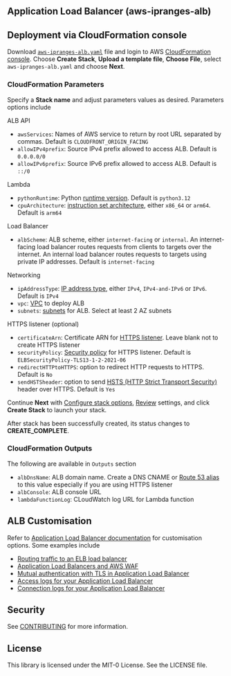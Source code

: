 ## Application Load Balancer (aws-ipranges-alb)

## Deployment via CloudFormation console
Download [`aws-ipranges-alb.yaml`](aws-ipranges-alb.yaml) file and login to AWS [CloudFormation console](https://console.aws.amazon.com/cloudformation/home#/stacks/create/template). Choose **Create Stack**, **Upload a template file**, **Choose File**, select `aws-ipranges-alb.yaml` and choose **Next**.

### CloudFormation Parameters
Specify a **Stack name** and adjust parameters values as desired. Parameters options include

ALB API
- `awsServices`: Names of AWS service to return by root URL separated by commas. Default is `CLOUDFRONT_ORIGIN_FACING`
- `allowIPv4prefix`: Source IPv4 prefix allowed to access ALB. Default is `0.0.0.0/0`
- `allowIPv6prefix`: Source IPv6 prefix allowed to access ALB. Default is `::/0`

Lambda
- `pythonRuntime`: Python [runtime version](https://docs.aws.amazon.com/lambda/latest/dg/lambda-python.html). Default is `python3.12`
- `cpuArchitecture`: [instruction set architecture](https://docs.aws.amazon.com/lambda/latest/dg/foundation-arch.html), either `x86_64` or `arm64`. Default is `arm64`

Load Balancer
- `albScheme`: ALB scheme, either `internet-facing` or `internal`. An internet-facing load balancer routes requests from clients to targets over the internet. An internal load balancer routes requests to targets using private IP addresses. Default is `internet-facing`

Networking
- `ipAddressType`: [IP address type](https://docs.aws.amazon.com/elasticloadbalancing/latest/application/application-load-balancers.html#ip-address-type), either `IPv4`, `IPv4-and-IPv6` or `IPv6`. Default is `IPv4`
- `vpc`: [VPC](https://docs.aws.amazon.com/vpc/latest/userguide/what-is-amazon-vpc.html) to deploy ALB
- `subnets`: [subnets](https://docs.aws.amazon.com/elasticloadbalancing/latest/application/application-load-balancers.html#subnets-load-balancer) for ALB. Select at least 2 AZ subnets

HTTPS listener (optional)

- `certificateArn`: Certificate ARN for [HTTPS listener](https://docs.aws.amazon.com/elasticloadbalancing/latest/application/create-https-listener.html). Leave blank not to create HTTPS listener
- `securityPolicy`: [Security policy](https://docs.aws.amazon.com/elasticloadbalancing/latest/application/create-https-listener.html#describe-ssl-policies) for HTTPS listener. Default is `ELBSecurityPolicy-TLS13-1-2-2021-06`
- `redirectHTTPtoHTTPS`: option to redirect HTTP requests to HTTPS. Default is `No`
- `sendHSTSheader`: option to send [HSTS (HTTP Strict Transport Security)](https://cheatsheetseries.owasp.org/cheatsheets/HTTP_Strict_Transport_Security_Cheat_Sheet.html) header over HTTPS. Default is `Yes`

Continue **Next** with [Configure stack options](https://docs.aws.amazon.com/AWSCloudFormation/latest/UserGuide/cfn-console-add-tags.html), [Review](https://docs.aws.amazon.com/AWSCloudFormation/latest/UserGuide/cfn-using-console-create-stack-review.html) settings, and click **Create Stack** to launch your stack. 

After stack has been successfully created, its status changes to **CREATE_COMPLETE**. 

### CloudFormation Outputs
The following are available in `Outputs` section 
- `albDnsName`: ALB domain name. Create a DNS CNAME or [Route 53 alias](https://docs.aws.amazon.com/Route53/latest/DeveloperGuide/resource-record-sets-choosing-alias-non-alias.html) to this value especially if you are using HTTPS listener
- `albConsole`: ALB console URL
- `lambdaFunctionLog`: CLoudWatch log URL for Lambda function

## ALB Customisation
Refer to [Application Load Balancer documentation](https://docs.aws.amazon.com/elasticloadbalancing/latest/application/introduction.html) for customisation options. Some examples include
- [Routing traffic to an ELB load balancer](https://docs.aws.amazon.com/Route53/latest/DeveloperGuide/routing-to-elb-load-balancer.html)
- [Application Load Balancers and AWS WAF](https://docs.aws.amazon.com/elasticloadbalancing/latest/application/application-load-balancers.html#load-balancer-waf)
- [Mutual authentication with TLS in Application Load Balancer](https://docs.aws.amazon.com/elasticloadbalancing/latest/application/mutual-authentication.html)
- [Access logs for your Application Load Balancer](https://docs.aws.amazon.com/elasticloadbalancing/latest/application/load-balancer-access-logs.html)
- [Connection logs for your Application Load Balancer](https://docs.aws.amazon.com/elasticloadbalancing/latest/application/load-balancer-connection-logs.html)

## Security

See [CONTRIBUTING](CONTRIBUTING.md#security-issue-notifications) for more information.

## License

This library is licensed under the MIT-0 License. See the LICENSE file.

